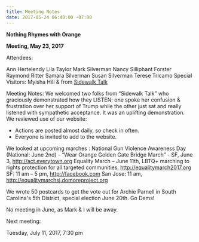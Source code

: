```yaml
---
title: Meeting Notes
date: 2017-05-24 06:40:00 -07:00
---
```


**Nothing Rhymes with Orange**

**Meeting, May 23, 2017**

Attendees:

Ann Hertelendy 
Lila Taylor 
Mark Silverman 
Nancy Silliphant Forster 
Raymond Ritter 
Samara Silverman 
Susan Silverman 
Terese Tricamo 
Special Visitors: Myisha Hill & from [Sidewalk Talk](http://www.sidewalktalksf.com/)

Meeting Notes:
We welcomed two folks from “Sidewalk Talk” who graciously demonstrated how they LISTEN:  one spoke her confusion & frustration over her support of Trump  while the other just sat and really listened with sympathetic acceptance.  It was an uplifting demonstration.  
We reviewed use of our website:  
- Actions are posted almost daily, so check in often.
- Everyone is invited to add to the website.

We looked at upcoming marches : 
National Gun Violence Awareness Day (National: June 2nd) - “Wear Orange Golden Gate Bridge March” - SF, June 3, http://act.everytown.org
Equality March – June 11th, LBTQ+ marching to rights protection for all targeted communities, http://equalitymarch2017.org
SF: 11 am – 5 pm, http://facebook.com
San Jose: 11 am, http://equalitymarchsj.domoreproject.org

We wrote 50 postcards to get the vote out for Archie Parnell in South Carolina's 5th District, special election June 20th.  Go Dems!

No meeting in June, as Mark & I will be away.

Next meeting:

Tuesday, July 11, 2017, 7:30 pm